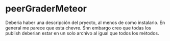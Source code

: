 # peerGraderMeteor

Deberia haber una descripción del pryecto, al menos de como instalarlo.
En general me parece que esta chevre. Snn embargo creo que todas los publish deberian estar en un solo archivo al igual que todos los métodos.
